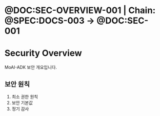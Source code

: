 # @DOC:SEC-OVERVIEW-001 | Chain: @SPEC:DOCS-003 -> @DOC:SEC-001

# Security Overview

MoAI-ADK 보안 개요입니다.

## 보안 원칙

1. 최소 권한 원칙
2. 보안 기본값
3. 정기 감사
